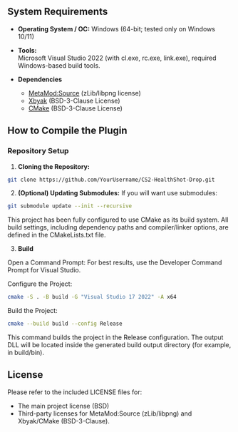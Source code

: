 ## System Requirements
- **Operating System / ОС:** Windows (64-bit; tested only on Windows 10/11)
  
- **Tools:**  
   Microsoft Visual Studio 2022 (with cl.exe, rc.exe, link.exe), required Windows-based build tools.
  
- **Dependencies**  
  - [MetaMod:Source](https://github.com/alliedmodders/metamod-source) (zLib/libpng license)
  - [Xbyak](https://github.com/herumi/xbyak/tree/master?tab=readme-ov-file) (BSD-3-Clause License)
  - [CMake](https://github.com/Kitware/CMake?tab=readme-ov-file) (BSD-3-Clause License)


## How to Compile the Plugin
### Repository Setup

1. **Cloning the Repository:**
  ```bash
  git clone https://github.com/YourUsername/CS2-HealthShot-Drop.git
  ```
2. **(Optional) Updating Submodules:**
  If you will want use submodules:
  ```bash
  git submodule update --init --recursive
  ```

This project has been fully configured to use CMake as its build system. All build settings, including dependency paths and compiler/linker options, are defined in the CMakeLists.txt file.

3. **Build**

Open a Command Prompt: For best results, use the Developer Command Prompt for Visual Studio.

Configure the Project:

```bash
cmake -S . -B build -G "Visual Studio 17 2022" -A x64
```
Build the Project:

```bash
cmake --build build --config Release
```
This command builds the project in the Release configuration. The output DLL will be located inside the generated build output directory (for example, in build/bin).


## License
Please refer to the included LICENSE files for:
  - The main project license (BSD)
  - Third-party licenses for MetaMod:Source (zLib/libpng) and Xbyak/CMake (BSD-3-Clause).
